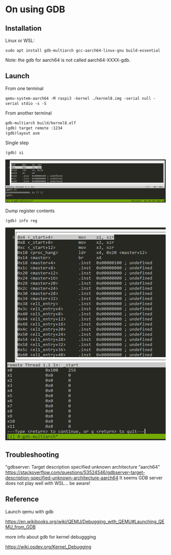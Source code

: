 # On using GDB

## Installation 

Linux or WSL: 
```
sudo apt install gdb-multiarch gcc-aarch64-linux-gnu build-essential 
```
Note: the gdb for aarch64 is not called aarch64-XXXX-gdb.

## Launch 

From one terminal 

```
qemu-system-aarch64 -M raspi3 -kernel ./kernel8.img -serial null -serial stdio -s -S 
```

From another terminal 

```
gdb-multiarch build/kernel8.elf 
(gdb) target remote :1234 
(gdb)layout asm 
```

Single step 

```
(gdb) si 
```

![gdb-si](images/gdb-si.png)

Dump register contents

```
(gdb) info reg 
```

![gdb-reg](images/gdb-reg.png)

## Troubleshooting 

"gdbserver: Target description specified unknown architecture “aarch64” 
https://stackoverflow.com/questions/53524546/gdbserver-target-description-specified-unknown-architecture-aarch64 
It seems GDB server does not play well with WSL… be aware! 

## Reference 

Launch qemu with gdb 

https://en.wikibooks.org/wiki/QEMU/Debugging_with_QEMU#Launching_QEMU_from_GDB 

more info about gdb for kernel debuggging 

https://wiki.osdev.org/Kernel_Debugging 